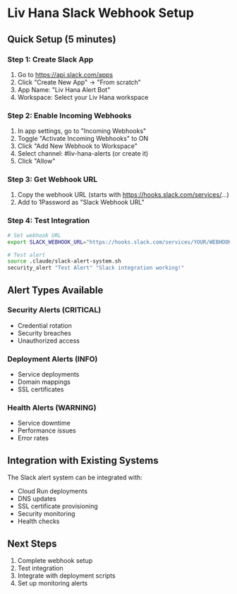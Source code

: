 # Liv Hana Slack Webhook Setup

## Quick Setup (5 minutes)

### Step 1: Create Slack App

1. Go to <https://api.slack.com/apps>
2. Click "Create New App" → "From scratch"
3. App Name: "Liv Hana Alert Bot"
4. Workspace: Select your Liv Hana workspace

### Step 2: Enable Incoming Webhooks

1. In app settings, go to "Incoming Webhooks"
2. Toggle "Activate Incoming Webhooks" to ON
3. Click "Add New Webhook to Workspace"
4. Select channel: #liv-hana-alerts (or create it)
5. Click "Allow"

### Step 3: Get Webhook URL

1. Copy the webhook URL (starts with <https://hooks.slack.com/services/>...)
2. Add to 1Password as "Slack Webhook URL"

### Step 4: Test Integration

```bash
# Set webhook URL
export SLACK_WEBHOOK_URL="https://hooks.slack.com/services/YOUR/WEBHOOK/URL"

# Test alert
source .claude/slack-alert-system.sh
security_alert "Test Alert" "Slack integration working!"
```

## Alert Types Available

### Security Alerts (CRITICAL)

- Credential rotation
- Security breaches
- Unauthorized access

### Deployment Alerts (INFO)

- Service deployments
- Domain mappings
- SSL certificates

### Health Alerts (WARNING)

- Service downtime
- Performance issues
- Error rates

## Integration with Existing Systems

The Slack alert system can be integrated with:

- Cloud Run deployments
- DNS updates
- SSL certificate provisioning
- Security monitoring
- Health checks

## Next Steps

1. Complete webhook setup
2. Test integration
3. Integrate with deployment scripts
4. Set up monitoring alerts
